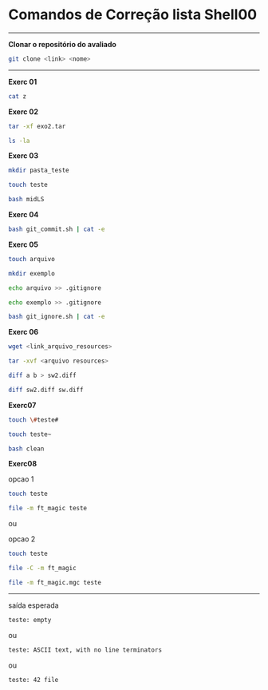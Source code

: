 # Comandos de Correção lista Shell00
---

**Clonar o repositório do avaliado**

```bash
git clone <link> <nome>
```

---


**Exerc 01**

```bash
cat z
```


**Exerc 02**

```bash
tar -xf exo2.tar
```

```bash
ls -la
```


**Exerc 03**

```bash
mkdir pasta_teste
```

```bash
touch teste
```

```bash
bash midLS
```


**Exerc 04**

```bash
bash git_commit.sh | cat -e
```


**Exerc 05**

```bash
touch arquivo
```

```bash
mkdir exemplo
```

```bash
echo arquivo >> .gitignore
```

```bash
echo exemplo >> .gitignore
```

```bash
bash git_ignore.sh | cat -e 
```


**Exerc 06**

```bash
wget <link_arquivo_resources>
```

```bash
tar -xvf <arquivo resources>
```

```bash
diff a b > sw2.diff
```

```bash
diff sw2.diff sw.diff
```


**Exerc07**

```bash
touch \#teste#
```

```bash
touch teste~
```

```bash
bash clean
```


**Exerc08**

opcao 1

```bash
touch teste
```

```bash
file -m ft_magic teste
```

ou 

opcao 2 

```bash
touch teste
```

```bash
file -C -m ft_magic
```

```bash
file -m ft_magic.mgc teste
```

---
saída esperada

```bash
teste: empty
```

ou 

```bash
teste: ASCII text, with no line terminators
```

ou

```bash
teste: 42 file
```
